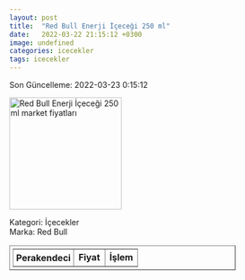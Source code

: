 ```yaml
---
layout: post
title:  "Red Bull Enerji İçeceği 250 ml"
date:   2022-03-22 21:15:12 +0300
image: undefined
categories: icecekler
tags: icecekler
---
```


Son Güncelleme: 2022-03-23 0:15:12

<img src="undefined" width="200" alt="Red Bull Enerji İçeceği 250 ml market fiyatları" />

Kategori: İçecekler
<br />
Marka: Red Bull

<table border="1" style="padding: 5px;width:80%;">
  <tr>
    <td style="padding: 5px;"><strong>Perakendeci</strong></td>
    <td><strong>Fiyat</strong></td>
    <td><strong>İşlem</strong></td>
  </tr>
  
</table>
